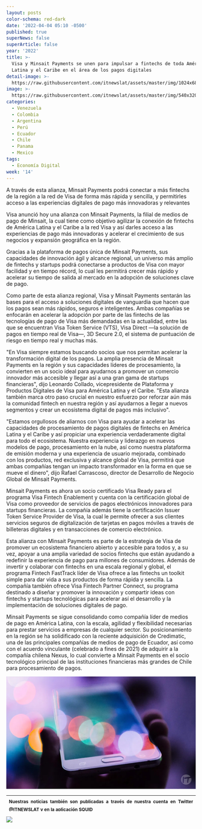 ```yaml
---
layout: posts
color-schema: red-dark
date: '2022-04-04 05:10 -0500'
published: true
superNews: false
superArticle: false
year: '2022'
title: >-
  Visa y Minsait Payments se unen para impulsar a fintechs de toda América
  Latina y el Caribe en el área de los pagos digitales
detail-image: >-
  https://raw.githubusercontent.com/itnewslat/assets/master/img/1024x680/Pago-Digital-g.jpg
image: >-
  https://raw.githubusercontent.com/itnewslat/assets/master/img/540x320/Pago-Digital-p.jpg
categories:
  - Venezuela
  - Colombia
  - Argentina
  - Perú
  - Ecuador
  - Chile
  - Panama
  - Mexico
tags:
  - Economía Digital
week: '14'
---
```

A través de esta alianza, Minsait Payments podrá conectar a más fintechs de la región a la red de Visa de forma más rápida y sencilla, y permitirles acceso a las experiencias digitales de pago más innovadoras y relevantes
 
Visa anunció hoy una alianza con Minsait Payments, la filial de medios de pago de Minsait, la cual tiene como objetivo agilizar la conexión de fintechs de América Latina y el Caribe a la red Visa y así darles acceso a las experiencias de pago más innovadoras y acelerar el crecimiento de sus negocios y expansión geográfica en la región.
 
Gracias a la plataforma de pagos única de Minsait Payments, sus capacidades de innovación ágil y alcance regional, un universo más amplio de fintechs y startups podrá conectarse a productos de Visa con mayor facilidad y en tiempo récord, lo cual les permitirá crecer más rápido y acelerar su tiempo de salida al mercado en la adopción de soluciones clave de pago. 
 
Como parte de esta alianza regional, Visa y Minsait Payments sentarán las bases para el acceso a soluciones digitales de vanguardia que hacen que los pagos sean más rápidos, seguros e inteligentes. Ambas compañías se enfocarán en acelerar la adopción por parte de las fintechs de las tecnologías de pago de Visa más demandadas en la actualidad, entre las que se encuentran Visa Token Service (VTS), Visa Direct —la solución de pagos en tiempo real de Visa—, 3D Secure 2.0, el sistema de puntuación de riesgo en tiempo real y muchas más.
 
"En Visa siempre estamos buscando socios que nos permitan acelerar la transformación digital de los pagos. La amplia presencia de Minsait Payments en la región y sus capacidades líderes de procesamiento, la convierten en un socio ideal para ayudarnos a promover un comercio innovador más accesible y llegar así a una gran gama de startups financieras", dijo Leonardo Collado, vicepresidente de Plataforma y Productos Digitales de Visa para América Latina y el Caribe. "Esta alianza también marca otro paso crucial en nuestro esfuerzo por reforzar aún más la comunidad fintech en nuestra región y así ayudarnos a llegar a nuevos segmentos y crear un ecosistema digital de pagos más inclusivo".
 
"Estamos orgullosos de aliarnos con Visa para ayudar a acelerar las capacidades de procesamiento de pagos digitales de fintechs en América Latina y el Caribe y así propiciar una experiencia verdaderamente digital para todo el ecosistema. Nuestra experiencia y liderazgo en nuevos modelos de pago, procesamiento en la nube, así como nuestra plataforma de emisión moderna y una experiencia de usuario mejorada, combinado con los productos, red exclusiva y alcance global de Visa, permitirá que ambas compañías tengan un impacto transformador en la forma en que se mueve el dinero", dijo Rafael Carrascoso, director de Desarrollo de Negocio Global de Minsait Payments.
 
Minsait Payments es ahora un socio certificado Visa Ready para el programa Visa Fintech Enablement y cuenta con la certificación global de Visa como proveedor de servicios de pagos electrónicos innovadores para startups financieras. La compañía además tiene la certificación Issuer Token Service Provider de Visa, la cual le permite ofrecer a sus clientes servicios seguros de digitalización de tarjetas en pagos móviles a través de billeteras digitales y en transacciones de comercio electrónico. 
 
Esta alianza con Minsait Payments es parte de la estrategia de Visa de promover un ecosistema financiero abierto y accesible para todos y, a su vez, apoyar a una amplia variedad de socios fintechs que están ayudando a redefinir la experiencia de pago para millones de consumidores. Además de invertir y colaborar con fintechs en una escala regional y global, el programa Fintech FastTrack líder de Visa ofrece a las fintechs un toolkit simple para dar vida a sus productos de forma rápida y sencilla. La compañía también ofrece Visa Fintech Partner Connect, su programa destinado a diseñar y promover la innovación y compartir ideas con fintechs y startups tecnológicas para acelerar así el desarrollo y la implementación de soluciones digitales de pago.
 
Minsait Payments se sigue consolidando como compañía líder de medios de pago en América Latina, con la escala, agilidad y flexibilidad necesarias para prestar servicios a empresas de cualquier sector. Su posicionamiento en la región se ha solidificado con la reciente adquisición de Credimatic, una de las principales compañías de medios de pago de Ecuador, así como con el acuerdo vinculante (celebrado a fines de 2021) de adquirir a la compañía chilena Nexus, lo cual convierte a Minsait Payments en el socio tecnológico principal de las instituciones financieras más grandes de Chile para procesamiento de pagos.

![](https://raw.githubusercontent.com/itnewslat/assets/master/img/540x320/Pago-Digital-p.jpg)

<table style="height: 42px;" width="569">
<tbody>
<tr>
<td style="text-align: justify;"><sub><strong>Nuestras noticias también son publicadas a través de nuestra cuenta en Twitter <a href="https://twitter.com/itnewslat?lang=es">@ITNEWSLAT</a> y en la aplicación <a href="https://squidapp.co/en/">SQUID</a></strong></sub></td>
</tr>
</tbody>
</table>

<img src="https://tracker.metricool.com/c3po.jpg?hash=56f88a41e39ab42c063cc51676587a04"/>
